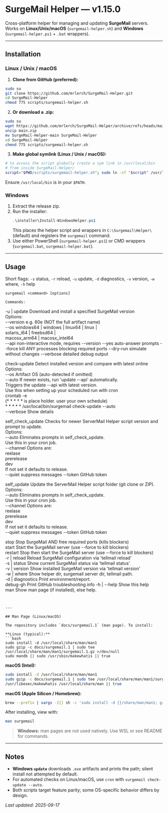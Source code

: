 # SurgeMail Helper — v1.15.0

Cross-platform helper for managing and updating **SurgeMail** servers.  
Works on **Linux/Unix/macOS** (`surgemail-helper.sh`) and **Windows** (`surgemail-helper.ps1` + `.bat` wrappers).

---

## Installation

### Linux / Unix / macOS
1. **Clone from GitHub (preferred):**
```bash
sudo su
git clone https://github.com/mrlerch/SurgeMail-Helper.git
cd SurgeMail-Helper
chmod 775 scripts/surgemail-helper.sh
   ```

2. **Or download a .zip:**
```bash
sudo su
wget https://github.com/mrlerch/SurgeMail-Helper/archive/refs/heads/main.zip
unzip main.zip
mv SurgeMail-Helper-main SurgeMail-Helper
cd SurgeMail-Helper
chmod 775 scripts/surgemail-helper.sh
   ```

3. **Make global symlink (Linux / Unix / macOS):**
```bash
# to access the script globally create a sym link in /usr/local/bin
# from inside SurgeMail-Helper/
script="$PWD/scripts/surgemail-helper.sh"; sudo ln -sf "$script" /usr/local/bin/surgemail
```
Ensure `/usr/local/bin` is in your `$PATH`.

### Windows
1. Extract the release zip.
2. Run the installer:
   ```powershell
   .\installer\Install-WindowsHelper.ps1
   ```
   This places the helper script and wrappers in `C:\Surgemail\Helper\` (default) and registers the `surgemail` command.
3. Use either PowerShell (`surgemail-helper.ps1`) or CMD wrappers (`surgemail.bat`, `surgemail-helper.bat`).

---

## Usage

Short flags: `-s` status, `-r` reload, `-u` update, `-d` diagnostics, `-v` version, `-w` where, `-h` help

```
surgemail <command> [options]

Commands: 
```
  -u | update       Download and install a specified SurgeMail version  
                    Options:  
                      --version <ver>   e.g. 80e (NOT the full artifact name)  
                      --os <target>     windows64 | windows | linux64 | linux |  
                                        solaris_i64 | freebsd64 |  
                                        macosx_arm64 | macosx_intel64  
                  --api             non-interactive mode, requires --version
                  --yes             auto-answer prompts
                  --force           kill ANY processes blocking required ports
                  --dry-run         simulate without changes
                  --verbose         detailed debug output

  check-update      Detect installed version and compare with latest online  
                    Options:  
                      --os <target>     Artifact OS (auto-detected if omitted)  
                      --auto            If newer exists, run 'update --api' automatically.  
                                        Triggers the update --api with latest version.  
                                        Use this when setting up your scheduled run with cron  
                                        crontab -e  
                                        (* * * * * is place holder. user your own schedule)  
                                        * * * * * /usr/local/bin/surgemail check-update --auto            
                      --verbose         Show details
                      
  self_check_update Checks for newer ServerMail Helper script version and prompt to update.   
                    Options:  
                      --auto            Eliminates prompts in self_check_update.   
                                        Use this in your cron job.  
                      --channel         Options are:  
                                        reelase  
                                        prerelease  
                                        dev  
                                        If not set it defaults to release.    
                      --quiet   suppress messages
                      --token   GitHub token
                      
  self_update       Update the ServerMail Helper script folder (git clone or ZIP).  
                    Options:  
                      --auto            Eliminates prompts in self_check_update.   
                                        Use this in your cron job.  
                      --channel         Options are:  
                                        reelase  
                                        prerelease  
                                        dev  
                                        If not set it defaults to release.    
                      --quiet   suppress messages
                      --token   GitHub token
                      
  stop              Stop SurgeMail AND free required ports (kills blockers)  
  start             Start the SurgeMail server (use --force to kill blockers)  
  restart           Stop then start the SurgeMail server (use --force to kill blockers)  
  -r | reload       Reload SurgeMail configuration via 'tellmail reload'  
  -s | status       Show current SurgeMail status via 'tellmail status'  
  -v | version      Show installed SurgeMail version via 'tellmail version'  
  -w | where        Show helper dir, surgemail server dir, tellmail path.  
  -d | diagnostics  Print environment/report.  
  debug-gh          Print GitHub troubleshooting info
  -h | --help       Show this help  
  man               Show man page (if installed), else help.  

```


---

## Man Page (Linux/macOS)

The repository includes `docs/surgemail.1` (man page). To install:

**Linux (typical):**
```bash
sudo install -d /usr/local/share/man/man1
sudo gzip -c docs/surgemail.1 | sudo tee /usr/local/share/man/man1/surgemail.1.gz >/dev/null
sudo mandb || sudo /usr/sbin/makewhatis || true
```

**macOS (Intel):**
```bash
sudo install -d /usr/local/share/man/man1
sudo gzip -c docs/surgemail.1 | sudo tee /usr/local/share/man/man1/surgemail.1.gz >/dev/null
/usr/libexec/makewhatis /usr/local/share/man || true
```

**macOS (Apple Silicon / Homebrew):**
```bash
brew --prefix | xargs -I{} sh -c 'sudo install -d {}/share/man/man1; gzip -c docs/surgemail.1 | sudo tee {}/share/man/man1/surgemail.1.gz >/dev/null; /usr/libexec/makewhatis {}/share/man || true'
```

After installing, view with:
```bash
man surgemail
```

> **Windows:** man pages are not used natively. Use WSL or see README for commands.

---

## Notes
- **Windows `update`** downloads `.exe` artifacts and prints the path; silent install not attempted by default.
- For automated checks on Linux/macOS, use `cron` with `surgemail check-update --auto`.
- Both scripts target feature parity; some OS-specific behavior differs by design.

_Last updated: 2025-09-17_
